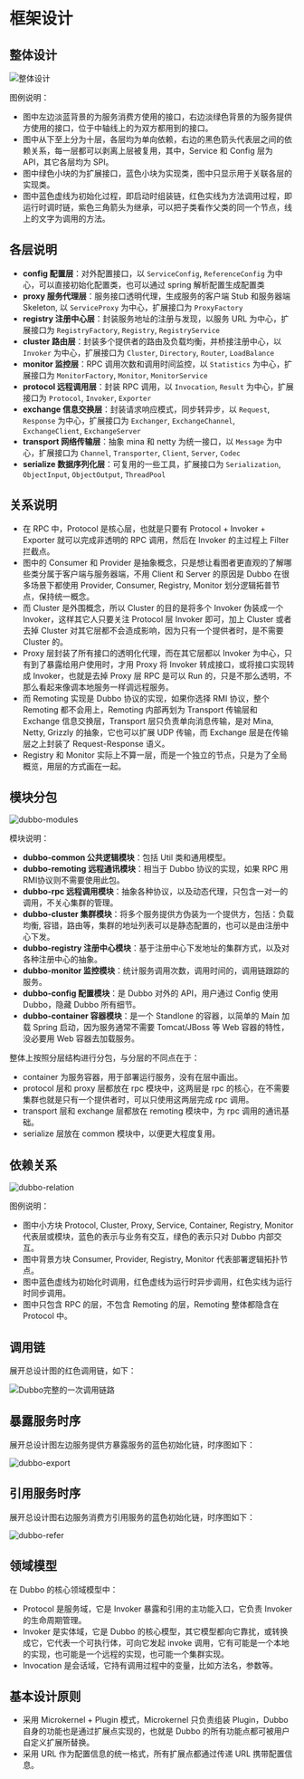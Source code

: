 # 框架设计

## 整体设计

![整体设计](Study/复习/700道面试题/02-BAT面试题汇总及详解(进大厂必看)/BAT面试题汇总及详解(进大厂必看)_子文档/框架设计.assets/整体设计.png)

图例说明：

- 图中左边淡蓝背景的为服务消费方使用的接口，右边淡绿色背景的为服务提供方使用的接口，位于中轴线上的为双方都用到的接口。
- 图中从下至上分为十层，各层均为单向依赖，右边的黑色箭头代表层之间的依赖关系，每一层都可以剥离上层被复用，其中，Service 和 Config 层为 API，其它各层均为 SPI。
- 图中绿色小块的为扩展接口，蓝色小块为实现类，图中只显示用于关联各层的实现类。
- 图中蓝色虚线为初始化过程，即启动时组装链，红色实线为方法调用过程，即运行时调时链，紫色三角箭头为继承，可以把子类看作父类的同一个节点，线上的文字为调用的方法。

## 各层说明

- **config 配置层**：对外配置接口，以 `ServiceConfig`, `ReferenceConfig` 为中心，可以直接初始化配置类，也可以通过 spring 解析配置生成配置类
- **proxy 服务代理层**：服务接口透明代理，生成服务的客户端 Stub 和服务器端 Skeleton, 以 `ServiceProxy` 为中心，扩展接口为 `ProxyFactory`
- **registry 注册中心层**：封装服务地址的注册与发现，以服务 URL 为中心，扩展接口为 `RegistryFactory`, `Registry`, `RegistryService`
- **cluster 路由层**：封装多个提供者的路由及负载均衡，并桥接注册中心，以 `Invoker` 为中心，扩展接口为 `Cluster`, `Directory`, `Router`, `LoadBalance`
- **monitor 监控层**：RPC 调用次数和调用时间监控，以 `Statistics` 为中心，扩展接口为 `MonitorFactory`, `Monitor`, `MonitorService`
- **protocol 远程调用层**：封装 RPC 调用，以 `Invocation`, `Result` 为中心，扩展接口为 `Protocol`, `Invoker`, `Exporter`
- **exchange 信息交换层**：封装请求响应模式，同步转异步，以 `Request`, `Response` 为中心，扩展接口为 `Exchanger`, `ExchangeChannel`, `ExchangeClient`, `ExchangeServer`
- **transport 网络传输层**：抽象 mina 和 netty 为统一接口，以 `Message` 为中心，扩展接口为 `Channel`, `Transporter`, `Client`, `Server`, `Codec`
- **serialize 数据序列化层**：可复用的一些工具，扩展接口为 `Serialization`, `ObjectInput`, `ObjectOutput`, `ThreadPool`

## 关系说明

- 在 RPC 中，Protocol 是核心层，也就是只要有 Protocol + Invoker + Exporter 就可以完成非透明的 RPC 调用，然后在 Invoker 的主过程上 Filter 拦截点。
- 图中的 Consumer 和 Provider 是抽象概念，只是想让看图者更直观的了解哪些类分属于客户端与服务器端，不用 Client 和 Server 的原因是 Dubbo 在很多场景下都使用 Provider, Consumer, Registry, Monitor 划分逻辑拓普节点，保持统一概念。
- 而 Cluster 是外围概念，所以 Cluster 的目的是将多个 Invoker 伪装成一个 Invoker，这样其它人只要关注 Protocol 层 Invoker 即可，加上 Cluster 或者去掉 Cluster 对其它层都不会造成影响，因为只有一个提供者时，是不需要 Cluster 的。
- Proxy 层封装了所有接口的透明化代理，而在其它层都以 Invoker 为中心，只有到了暴露给用户使用时，才用 Proxy 将 Invoker 转成接口，或将接口实现转成 Invoker，也就是去掉 Proxy 层 RPC 是可以 Run 的，只是不那么透明，不那么看起来像调本地服务一样调远程服务。
- 而 Remoting 实现是 Dubbo 协议的实现，如果你选择 RMI 协议，整个 Remoting 都不会用上，Remoting 内部再划为 Transport 传输层和 Exchange 信息交换层，Transport 层只负责单向消息传输，是对 Mina, Netty, Grizzly 的抽象，它也可以扩展 UDP 传输，而 Exchange 层是在传输层之上封装了 Request-Response 语义。
- Registry 和 Monitor 实际上不算一层，而是一个独立的节点，只是为了全局概览，用层的方式画在一起。

## 模块分包

![dubbo-modules](Study/复习/700道面试题/02-BAT面试题汇总及详解(进大厂必看)/BAT面试题汇总及详解(进大厂必看)_子文档/框架设计.assets/dubbo-modules.jpg)

模块说明：

- **dubbo-common 公共逻辑模块**：包括 Util 类和通用模型。
- **dubbo-remoting 远程通讯模块**：相当于 Dubbo 协议的实现，如果 RPC 用 RMI协议则不需要使用此包。
- **dubbo-rpc 远程调用模块**：抽象各种协议，以及动态代理，只包含一对一的调用，不关心集群的管理。
- **dubbo-cluster 集群模块**：将多个服务提供方伪装为一个提供方，包括：负载均衡, 容错，路由等，集群的地址列表可以是静态配置的，也可以是由注册中心下发。
- **dubbo-registry 注册中心模块**：基于注册中心下发地址的集群方式，以及对各种注册中心的抽象。
- **dubbo-monitor 监控模块**：统计服务调用次数，调用时间的，调用链跟踪的服务。
- **dubbo-config 配置模块**：是 Dubbo 对外的 API，用户通过 Config 使用Dubbo，隐藏 Dubbo 所有细节。
- **dubbo-container 容器模块**：是一个 Standlone 的容器，以简单的 Main 加载 Spring 启动，因为服务通常不需要 Tomcat/JBoss 等 Web 容器的特性，没必要用 Web 容器去加载服务。

整体上按照分层结构进行分包，与分层的不同点在于：

- container 为服务容器，用于部署运行服务，没有在层中画出。
- protocol 层和 proxy 层都放在 rpc 模块中，这两层是 rpc 的核心，在不需要集群也就是只有一个提供者时，可以只使用这两层完成 rpc 调用。
- transport 层和 exchange 层都放在 remoting 模块中，为 rpc 调用的通讯基础。
- serialize 层放在 common 模块中，以便更大程度复用。

## 依赖关系

![dubbo-relation](Study/复习/700道面试题/02-BAT面试题汇总及详解(进大厂必看)/BAT面试题汇总及详解(进大厂必看)_子文档/框架设计.assets/dubbo-relation.jpg)

图例说明：

- 图中小方块 Protocol, Cluster, Proxy, Service, Container, Registry, Monitor 代表层或模块，蓝色的表示与业务有交互，绿色的表示只对 Dubbo 内部交互。
- 图中背景方块 Consumer, Provider, Registry, Monitor 代表部署逻辑拓扑节点。
- 图中蓝色虚线为初始化时调用，红色虚线为运行时异步调用，红色实线为运行时同步调用。
- 图中只包含 RPC 的层，不包含 Remoting 的层，Remoting 整体都隐含在 Protocol 中。

## 调用链

展开总设计图的红色调用链，如下：

![Dubbo完整的一次调用链路](Study/复习/700道面试题/02-BAT面试题汇总及详解(进大厂必看)/BAT面试题汇总及详解(进大厂必看)_子文档/框架设计.assets/Dubbo完整的一次调用链路.png)

## 暴露服务时序

展开总设计图左边服务提供方暴露服务的蓝色初始化链，时序图如下：

![dubbo-export](Study/复习/700道面试题/02-BAT面试题汇总及详解(进大厂必看)/BAT面试题汇总及详解(进大厂必看)_子文档/框架设计.assets/dubbo-export.jpg)

## 引用服务时序

展开总设计图右边服务消费方引用服务的蓝色初始化链，时序图如下：

![dubbo-refer](Study/复习/700道面试题/02-BAT面试题汇总及详解(进大厂必看)/BAT面试题汇总及详解(进大厂必看)_子文档/框架设计.assets/dubbo-refer.jpg)

## 领域模型

在 Dubbo 的核心领域模型中：

- Protocol 是服务域，它是 Invoker 暴露和引用的主功能入口，它负责 Invoker 的生命周期管理。
- Invoker 是实体域，它是 Dubbo 的核心模型，其它模型都向它靠扰，或转换成它，它代表一个可执行体，可向它发起 invoke 调用，它有可能是一个本地的实现，也可能是一个远程的实现，也可能一个集群实现。
- Invocation 是会话域，它持有调用过程中的变量，比如方法名，参数等。

## 基本设计原则

- 采用 Microkernel + Plugin 模式，Microkernel 只负责组装 Plugin，Dubbo 自身的功能也是通过扩展点实现的，也就是 Dubbo 的所有功能点都可被用户自定义扩展所替换。
- 采用 URL 作为配置信息的统一格式，所有扩展点都通过传递 URL 携带配置信息。